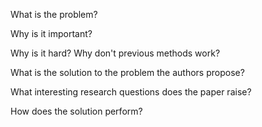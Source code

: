 What is the problem?


Why is it important?


Why is it hard? Why don't previous methods work?


What is the solution to the problem the authors propose?


What interesting research questions does the paper raise?


How does the solution perform?